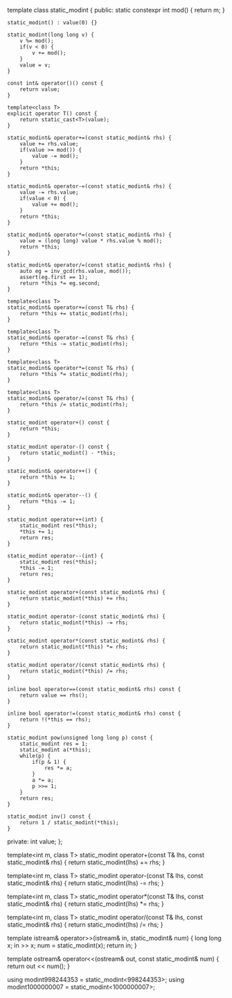 template<int m>
class static_modint {
public:
	static constexpr int mod() {
		return m;
	}
 
	static_modint() : value(0) {}
 
	static_modint(long long v) {
		v %= mod();
		if(v < 0) {
			v += mod();
		}
		value = v;
	}
 
	const int& operator()() const {
		return value;
	}
 
	template<class T>
	explicit operator T() const {
		return static_cast<T>(value);
	}
 
	static_modint& operator+=(const static_modint& rhs) {
		value += rhs.value;
		if(value >= mod()) {
			value -= mod();
		}
		return *this;
	}
 
	static_modint& operator-=(const static_modint& rhs) {
		value -= rhs.value;
		if(value < 0) {
			value += mod();
		}
		return *this;
	}
 
	static_modint& operator*=(const static_modint& rhs) {
		value = (long long) value * rhs.value % mod();
		return *this;
	}
 
	static_modint& operator/=(const static_modint& rhs) {
		auto eg = inv_gcd(rhs.value, mod());
		assert(eg.first == 1);
		return *this *= eg.second;
	}
 
	template<class T>
	static_modint& operator+=(const T& rhs) {
		return *this += static_modint(rhs);
	}
 
	template<class T>
	static_modint& operator-=(const T& rhs) {
		return *this -= static_modint(rhs);
	}
 
	template<class T>
	static_modint& operator*=(const T& rhs) {
		return *this *= static_modint(rhs);
	}
 
	template<class T>
	static_modint& operator/=(const T& rhs) {
		return *this /= static_modint(rhs);
	}
 
	static_modint operator+() const {
		return *this;
	}
 
	static_modint operator-() const {
		return static_modint() - *this;
	}
 
	static_modint& operator++() {
		return *this += 1;
	}
 
	static_modint& operator--() {
		return *this -= 1;
	}
 
	static_modint operator++(int) {
		static_modint res(*this);
		*this += 1;
		return res;
	}
 
	static_modint operator--(int) {
		static_modint res(*this);
		*this -= 1;
		return res;
	}
 
	static_modint operator+(const static_modint& rhs) {
		return static_modint(*this) += rhs;
	}
 
	static_modint operator-(const static_modint& rhs) {
		return static_modint(*this) -= rhs;
	}
 
	static_modint operator*(const static_modint& rhs) {
		return static_modint(*this) *= rhs;
	}
 
	static_modint operator/(const static_modint& rhs) {
		return static_modint(*this) /= rhs;
	}
 
	inline bool operator==(const static_modint& rhs) const {
		return value == rhs();
	}
 
	inline bool operator!=(const static_modint& rhs) const {
		return !(*this == rhs);
	}

	static_modint pow(unsigned long long p) const {
		static_modint res = 1;
		static_modint a(*this);
		while(p) {
			if(p & 1) {
				res *= a;
			}
			a *= a;
			p >>= 1;
		}
		return res;
	}

	static_modint inv() const {
		return 1 / static_modint(*this);
	}
 
private:
	int value;
};
 
template<int m, class T> static_modint<m> operator+(const T& lhs, const static_modint<m>& rhs) {
	return static_modint<m>(lhs) += rhs;
}
 
template<int m, class T> static_modint<m> operator-(const T& lhs, const static_modint<m>& rhs) {
	return static_modint<m>(lhs) -= rhs;
}
 
template<int m, class T> static_modint<m> operator*(const T& lhs, const static_modint<m>& rhs) {
	return static_modint<m>(lhs) *= rhs;
}
 
template<int m, class T> static_modint<m> operator/(const T& lhs, const static_modint<m>& rhs) {
	return static_modint<m>(lhs) /= rhs;
}
 
template<int m>
istream& operator>>(istream& in, static_modint<m>& num) {
	long long x;
	in >> x;
	num = static_modint<m>(x);
	return in;
}
 
template<int m>
ostream& operator<<(ostream& out, const static_modint<m>& num) {
	return out << num();
}

using modint998244353 = static_modint<998244353>;
using modint1000000007 = static_modint<1000000007>;
